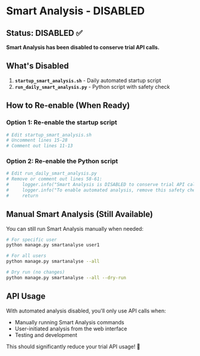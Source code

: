 # Smart Analysis - DISABLED

## Status: DISABLED ✅

**Smart Analysis has been disabled to conserve trial API calls.**

## What's Disabled

1. **`startup_smart_analysis.sh`** - Daily automated startup script
2. **`run_daily_smart_analysis.py`** - Python script with safety check

## How to Re-enable (When Ready)

### Option 1: Re-enable the startup script
```bash
# Edit startup_smart_analysis.sh
# Uncomment lines 15-28
# Comment out lines 11-13
```

### Option 2: Re-enable the Python script
```bash
# Edit run_daily_smart_analysis.py
# Remove or comment out lines 58-61:
#     logger.info("Smart Analysis is DISABLED to conserve trial API calls")
#     logger.info("To enable automated analysis, remove this safety check")
#     return
```

## Manual Smart Analysis (Still Available)

You can still run Smart Analysis manually when needed:

```bash
# For specific user
python manage.py smartanalyse user1

# For all users
python manage.py smartanalyse --all

# Dry run (no changes)
python manage.py smartanalyse --all --dry-run
```

## API Usage

With automated analysis disabled, you'll only use API calls when:
- Manually running Smart Analysis commands
- User-initiated analysis from the web interface
- Testing and development

This should significantly reduce your trial API usage! 🎯
